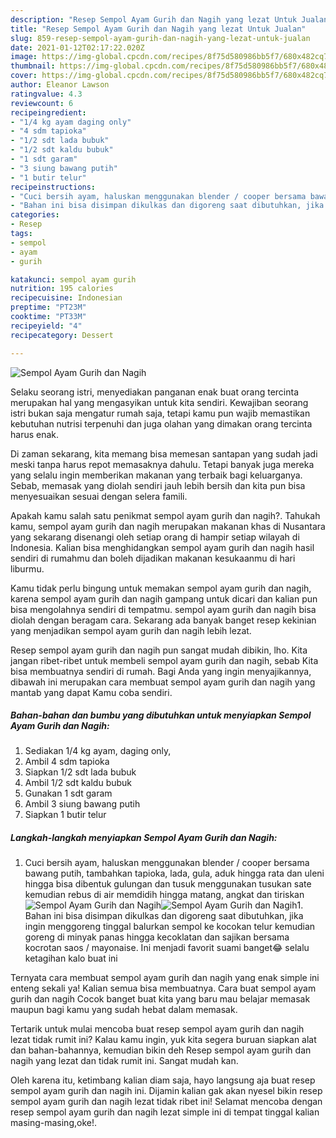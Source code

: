 ```yaml
---
description: "Resep Sempol Ayam Gurih dan Nagih yang lezat Untuk Jualan"
title: "Resep Sempol Ayam Gurih dan Nagih yang lezat Untuk Jualan"
slug: 859-resep-sempol-ayam-gurih-dan-nagih-yang-lezat-untuk-jualan
date: 2021-01-12T02:17:22.020Z
image: https://img-global.cpcdn.com/recipes/8f75d580986bb5f7/680x482cq70/sempol-ayam-gurih-dan-nagih-foto-resep-utama.jpg
thumbnail: https://img-global.cpcdn.com/recipes/8f75d580986bb5f7/680x482cq70/sempol-ayam-gurih-dan-nagih-foto-resep-utama.jpg
cover: https://img-global.cpcdn.com/recipes/8f75d580986bb5f7/680x482cq70/sempol-ayam-gurih-dan-nagih-foto-resep-utama.jpg
author: Eleanor Lawson
ratingvalue: 4.3
reviewcount: 6
recipeingredient:
- "1/4 kg ayam daging only"
- "4 sdm tapioka"
- "1/2 sdt lada bubuk"
- "1/2 sdt kaldu bubuk"
- "1 sdt garam"
- "3 siung bawang putih"
- "1 butir telur"
recipeinstructions:
- "Cuci bersih ayam, haluskan menggunakan blender / cooper bersama bawang putih, tambahkan tapioka, lada, gula, aduk hingga rata dan uleni hingga bisa dibentuk gulungan dan tusuk menggunakan tusukan sate kemudian rebus di air memdidih hingga matang, angkat dan tiriskan"
- "Bahan ini bisa disimpan dikulkas dan digoreng saat dibutuhkan, jika ingin menggoreng tinggal balurkan sempol ke kocokan telur kemudian goreng di minyak panas hingga kecoklatan dan sajikan bersama kocrotan saos / mayonaise. Ini menjadi favorit suami banget😂 selalu ketagihan kalo buat ini"
categories:
- Resep
tags:
- sempol
- ayam
- gurih

katakunci: sempol ayam gurih 
nutrition: 195 calories
recipecuisine: Indonesian
preptime: "PT23M"
cooktime: "PT33M"
recipeyield: "4"
recipecategory: Dessert

---
```



![Sempol Ayam Gurih dan Nagih](https://img-global.cpcdn.com/recipes/8f75d580986bb5f7/680x482cq70/sempol-ayam-gurih-dan-nagih-foto-resep-utama.jpg)

Selaku seorang istri, menyediakan panganan enak buat orang tercinta merupakan hal yang mengasyikan untuk kita sendiri. Kewajiban seorang istri bukan saja mengatur rumah saja, tetapi kamu pun wajib memastikan kebutuhan nutrisi terpenuhi dan juga olahan yang dimakan orang tercinta harus enak.

Di zaman  sekarang, kita memang bisa memesan santapan yang sudah jadi meski tanpa harus repot memasaknya dahulu. Tetapi banyak juga mereka yang selalu ingin memberikan makanan yang terbaik bagi keluarganya. Sebab, memasak yang diolah sendiri jauh lebih bersih dan kita pun bisa menyesuaikan sesuai dengan selera famili. 



Apakah kamu salah satu penikmat sempol ayam gurih dan nagih?. Tahukah kamu, sempol ayam gurih dan nagih merupakan makanan khas di Nusantara yang sekarang disenangi oleh setiap orang di hampir setiap wilayah di Indonesia. Kalian bisa menghidangkan sempol ayam gurih dan nagih hasil sendiri di rumahmu dan boleh dijadikan makanan kesukaanmu di hari liburmu.

Kamu tidak perlu bingung untuk memakan sempol ayam gurih dan nagih, karena sempol ayam gurih dan nagih gampang untuk dicari dan kalian pun bisa mengolahnya sendiri di tempatmu. sempol ayam gurih dan nagih bisa diolah dengan beragam cara. Sekarang ada banyak banget resep kekinian yang menjadikan sempol ayam gurih dan nagih lebih lezat.

Resep sempol ayam gurih dan nagih pun sangat mudah dibikin, lho. Kita jangan ribet-ribet untuk membeli sempol ayam gurih dan nagih, sebab Kita bisa membuatnya sendiri di rumah. Bagi Anda yang ingin menyajikannya, dibawah ini merupakan cara membuat sempol ayam gurih dan nagih yang mantab yang dapat Kamu coba sendiri.

<!--inarticleads1-->

##### Bahan-bahan dan bumbu yang dibutuhkan untuk menyiapkan Sempol Ayam Gurih dan Nagih:

1. Sediakan 1/4 kg ayam, daging only,
1. Ambil 4 sdm tapioka
1. Siapkan 1/2 sdt lada bubuk
1. Ambil 1/2 sdt kaldu bubuk
1. Gunakan 1 sdt garam
1. Ambil 3 siung bawang putih
1. Siapkan 1 butir telur




<!--inarticleads2-->

##### Langkah-langkah menyiapkan Sempol Ayam Gurih dan Nagih:

1. Cuci bersih ayam, haluskan menggunakan blender / cooper bersama bawang putih, tambahkan tapioka, lada, gula, aduk hingga rata dan uleni hingga bisa dibentuk gulungan dan tusuk menggunakan tusukan sate kemudian rebus di air memdidih hingga matang, angkat dan tiriskan
<img src="https://img-global.cpcdn.com/steps/12835bd6c8bc9072/160x128cq70/sempol-ayam-gurih-dan-nagih-langkah-memasak-1-foto.jpg" alt="Sempol Ayam Gurih dan Nagih"><img src="https://img-global.cpcdn.com/steps/0d9e4711a6ccc9b2/160x128cq70/sempol-ayam-gurih-dan-nagih-langkah-memasak-1-foto.jpg" alt="Sempol Ayam Gurih dan Nagih">1. Bahan ini bisa disimpan dikulkas dan digoreng saat dibutuhkan, jika ingin menggoreng tinggal balurkan sempol ke kocokan telur kemudian goreng di minyak panas hingga kecoklatan dan sajikan bersama kocrotan saos / mayonaise. Ini menjadi favorit suami banget😂 selalu ketagihan kalo buat ini




Ternyata cara membuat sempol ayam gurih dan nagih yang enak simple ini enteng sekali ya! Kalian semua bisa membuatnya. Cara buat sempol ayam gurih dan nagih Cocok banget buat kita yang baru mau belajar memasak maupun bagi kamu yang sudah hebat dalam memasak.

Tertarik untuk mulai mencoba buat resep sempol ayam gurih dan nagih lezat tidak rumit ini? Kalau kamu ingin, yuk kita segera buruan siapkan alat dan bahan-bahannya, kemudian bikin deh Resep sempol ayam gurih dan nagih yang lezat dan tidak rumit ini. Sangat mudah kan. 

Oleh karena itu, ketimbang kalian diam saja, hayo langsung aja buat resep sempol ayam gurih dan nagih ini. Dijamin kalian gak akan nyesel bikin resep sempol ayam gurih dan nagih lezat tidak ribet ini! Selamat mencoba dengan resep sempol ayam gurih dan nagih lezat simple ini di tempat tinggal kalian masing-masing,oke!.

